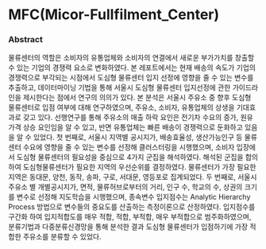 # MFC(Micor-Fullfilment_Center)

### Abstract
물류센터의 역할은 소비자의 유통업체와 소비자의 연결에서 새로운 부가가치를 창출할 수 있는 기업의 경쟁력 요소로 변화하였다. 
본 레포트에서는 현재 배송의 속도가 기업의 경쟁력으로 부각되는 시점에서 도심형 물류센터 입지 선정에 영향을 줄 수 있는 변수를 추출하고, 데이터마이닝 기법을 통해 서울시 도심형 물류센터 입지선정에 관한 가이드라인을 제시한다는 점에서 연구의 의의가 있다.
본 분석은 서울시 주유소 중 향후 도심형 물류센터로 입점 여부에 대해 연구하였으며,
주유소, 소비자, 유통업체의 상생을 기대효과로 갖고 있다. 선행연구를 통해 주유소의 매출 하락 요인은 전기차 수요의 증가, 원유 가격 상승 요인임을 알 수 있고, 반면 유통업체는 빠른 배송이 경쟁력으로 둔화하고 있음을 알 수 있었다. 
첫 번째로, 서울시 지역별 공시지가, 배송효율성, 생산가능인구 등 물류센터 수요에 영향을 줄 수 있는 변수를 선정해 클러스터링을 시행했으며, 소비자 입장에서 도심형 물류센터의 필요성을 중심으로 4가지 군집을 해석하였다. 해석된 군집을 합의하여 도심형물류센터가 필요한 지역의 우선순위를 결정하였다. 물류센터가 가장 필요한 지역은 동대문, 양천, 동작, 송파, 구로, 서대문, 영등포로 집계되었다.
 두 번째로, 서울시 주유소 별 개별공시지가, 면적, 물류허브로부터의 거리, 인구 수, 학교의 수, 상권의 크기를 변수로 선정해 지도학습을 시행했으며,  종속변수 입지점수는 Analytic Hierarchy Process 방법으로 변수들의 중요도를 산출하는 측정이론으로 산정하였다. 입지점수를 구간화 하여 입지적합도를 매우 적합, 적합, 부적합, 매우 부적합으로 범주화하였으며, 분류기법과 다중분류신경망을 통해 분석한 결과 도심형 물류센터가 입점하기에 가장 적합한 주유소를 분류할 수 있었다. 
